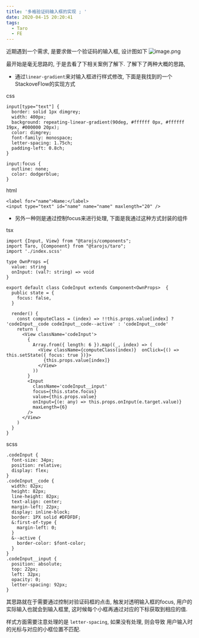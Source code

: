 ```yaml
---
title: '多格验证码输入框的实现 ; '
date: 2020-04-15 20:20:41
tags: 
  - Taro
  - FE
---
```


近期遇到一个需求, 是要求做一个验证码的输入框, 设计图如下
![image.png](https://upload-images.jianshu.io/upload_images/10041071-6e294bea8954b799.png?imageMogr2/auto-orient/strip%7CimageView2/2/w/1240)

最开始是毫无思路的, 于是去看了下相关案例了解下. 了解下了两种大概的思路,

- 通过`linear-gradient`来对输入框进行样式修改, 下面是我找到的一个StackoveFlow的实现方式

css
```
input[type="text"] {
  border: solid 1px dimgrey;
  width: 400px;
  background: repeating-linear-gradient(90deg, #ffffff 0px, #ffffff 19px, #000000 20px);
  color: dimgrey;
  font-family: monospace;
  letter-spacing: 1.75ch;
  padding-left: 0.8ch;
}

input:focus {
  outline: none;
  color: dodgerblue;
}
```
html
```
<label for="name">Name:</label>
<input type="text" id="name" name="name" maxlength="20" />
```

- 另外一种则是通过控制focus来进行处理,  下面是我通过这种方式封装的组件

tsx
```
import {Input, View} from "@tarojs/components";
import Taro, {Component} from "@tarojs/taro";
import './index.scss'

type OwnProps ={
  value: string
  onInput: (val?: string) => void
}

export default class CodeInput extends Component<OwnProps>  {
  public state = {
    focus: false,
  }

  render() {
    const computeClass = (index) => !!this.props.value[index] ? 'codeInput__code codeInput__code--active' : 'codeInput__code'
    return (
      <View className='codeInput'>
        {
          Array.from({ length: 6 }).map((_, index) => (
            <View className={computeClass(index)}  onClick={() => this.setState({ focus: true })}>
              {this.props.value[index]}
            </View>
          ))
        }
        <Input
          className='codeInput__input'
          focus={this.state.focus}
          value={this.props.value}
          onInput={(e: any) => this.props.onInput(e.target.value)}
          maxLength={6}
        />
      </View>
    )
  }
}

```
scss
```
.codeInput {
  font-size: 34px;
  position: relative;
  display: flex;
}
.codeInput__code {
  width: 82px;
  height: 82px;
  line-height: 82px;
  text-align: center;
  margin-left: 22px;
  display: inline-block;
  border: 1PX solid #DFDFDF;
  &:first-of-type {
    margin-left: 0;
  }
  &--active {
    border-color: $font-color;
  }
}
.codeInput__input {
  position: absolute;
  top: 22px;
  left: 32px;
  opacity: 0;
  letter-spacing: 92px;
}

```
其思路就在于需要通过控制对验证码框的点击,  触发对透明输入框的focus, 用户的实际输入也就会到输入框里,  这时候每个小框再通过对应的下标获取到相应的值. 

样式方面需要注意处理的是 `letter-spacing`, 如果没有处理, 则会导致 用户输入时的光标与对应的小框位置不匹配.


